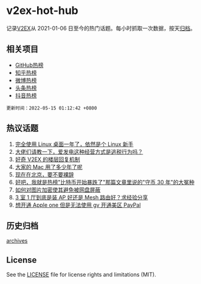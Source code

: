 # v2ex-hot-hub

 记录[V2EX](https://www.v2ex.com/)从 2021-01-06 日至今的热门话题。每小时抓取一次数据，按天[归档](archives)。
 
 ## 相关项目

- [GitHub热榜](https://github.com/snaildev/github-hot-hub)
- [知乎热榜](https://github.com/snaildev/zhihu-hot-hub)
- [微博热榜](https://github.com/snaildev/weibo-hot-hub)
- [头条热榜](https://github.com/snaildev/toutiao-hot-hub)
- [抖音热榜](https://github.com/snaildev/douyin-hot-hub)


 `更新时间：2022-05-15 01:12:42 +0800`

## 热议话题

1. [完全使用 Linux 桌面一年了，依然是个 Linux 新手](https://www.v2ex.com/t/852740)
1. [大佬们请教一下，爱发电这种经营方式是逃税行为吗？](https://www.v2ex.com/t/852822)
1. [好奇 V2EX 的楼层回复机制](https://www.v2ex.com/t/852765)
1. [大家的 Mac 用了多少年了呢](https://www.v2ex.com/t/852850)
1. [现在在北京，要不要裸辞](https://www.v2ex.com/t/852744)
1. [好吧，我就是热榜"比特币开始暴跌了"那篇文章里说的"守币 30 年"的大冤种](https://www.v2ex.com/t/852732)
1. [如何对图片加密使其避免被网盘屏蔽](https://www.v2ex.com/t/852752)
1. [3 室 1 厅到底是装 AP 好还是 Mesh 路由好？求经验分享](https://www.v2ex.com/t/852785)
1. [想开通 Apple one 但是无法使用 gv 开通美区 PayPal](https://www.v2ex.com/t/852803)

## 历史归档

[archives](archives)

## License

See the [LICENSE](LICENSE) file for license rights and limitations (MIT).
